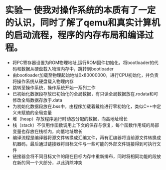 # 实验一 使我对操作系统的本质有了一定的认识，同时了解了qemu和真实计算机的启动流程，程序的内存布局和编译过程。
* 将PC寄存器设置为ROM物理地址,运行ROM固件初始化，将bootloader的代码和数据从硬盘载入物理内存中，跳转到bootloader
* 由bootloader加载至物理起始地址0x80000000，进行CPU初始化，并负责将操作系统从硬盘载入物理内存
* 跳转至操作系统，操作系统开始一系列工作
* 已初始化数据段存放已初始化的全局数据，有只读全局数据放在.rodata和可修改全局数据存放于.data
* 为初始化数据段放在.bss中，由程序加载着戴维进行零初始化，类似C++中定义未赋值的全局变量
* 堆（heap）存放程序运行时动态分配的数据，向高地址增长
* 栈（stack）不仅用作函数调用上下文的保存与恢复，每个函数作用域的局部变量也存放在栈桢内，向低地址增长
* 编译流程是编译器将源文件转换成汇编文件，再有汇编器将当前源文件转换成机器码，最后通过链接器将目标文件与一些可能的外部文件链接得到可执行文件
* 链接器会将不同目标文件的段在目标内存中重新排布，同时将相同功能的段放在新的同一个大部分，以此消除冲突
